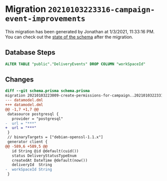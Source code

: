 # Migration `20210103223316-campaign-event-improvements`

This migration has been generated by Jonathan at 1/3/2021, 11:33:16 PM.
You can check out the [state of the schema](./schema.prisma) after the migration.

## Database Steps

```sql
ALTER TABLE "public"."DeliveryEvents" DROP COLUMN "workSpaceId"
```

## Changes

```diff
diff --git schema.prisma schema.prisma
migration 20210103223009-create-permissions-for-campaign..20210103223316-campaign-event-improvements
--- datamodel.dml
+++ datamodel.dml
@@ -1,7 +1,7 @@
 datasource postgresql {
   provider = "postgresql"
-  url = "***"
+  url = "***"
 }
 // binaryTargets = ["debian-openssl-1.1.x"]
 generator client {
@@ -589,6 +589,5 @@
   id String @id @default(cuid())
   status DeliveryStatusTypeEnum
   createdAt DateTime @default(now())
   deliveryId  String
-  workSpaceId String
 }
```


